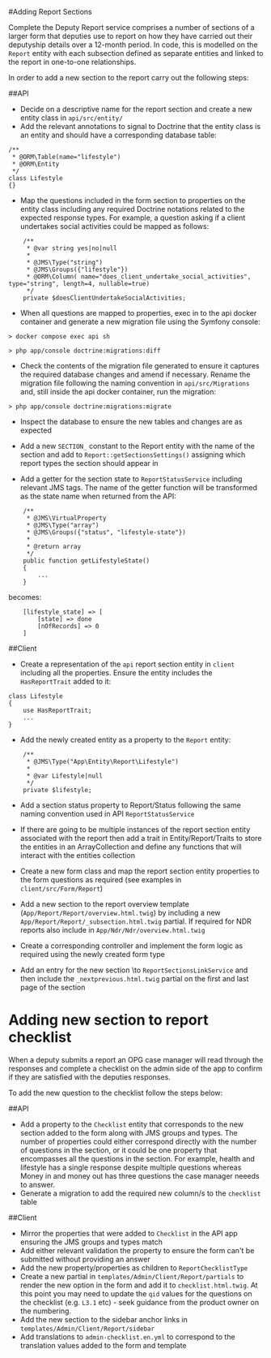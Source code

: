 #Adding Report Sections

Complete the Deputy Report service comprises a number of sections of a larger form that deputies use to report on how they have carried out their deputyship details over a 12-month period. In code, this is modelled on the `Report` entity with each subsection defined as separate entities and linked to the report in one-to-one relationships.

In order to add a new section to the report carry out the following steps:

##API
* Decide on a descriptive name for the report section and create a new entity class in `api/src/entity/`
* Add the relevant annotations to signal to Doctrine that the entity class is an entity and should have a corresponding database table:

```phpt
/**
 * @ORM\Table(name="lifestyle")
 * @ORM\Entity
 */
class Lifestyle
{}
```

* Map the questions included in the form section to properties on the entity class including any required Doctrine notations related to the expected response types. For example, a question asking if a client undertakes social activities could be mapped as follows:

```phpt
    /**
     * @var string yes|no|null
     *
     * @JMS\Type("string")
     * @JMS\Groups({"lifestyle"})
     * @ORM\Column( name="does_client_undertake_social_activities", type="string", length=4, nullable=true)
     */
    private $doesClientUndertakeSocialActivities;
```

* When all questions are mapped to properties, exec in to the api docker container and generate a new migration file using the Symfony console:

```
> docker compose exec api sh

> php app/console doctrine:migrations:diff
```

* Check the contents of the migration file generated to ensure it captures the required database changes and amend if necessary. Rename the migration file following the naming convention in `api/src/Migrations` and, still inside the api docker container, run the migration:

```
> php app/console doctrine:migrations:migrate
```

* Inspect the database to ensure the new tables and changes are as expected

* Add a new `SECTION_` constant to the Report entity with the name of the section and add to `Report::getSectionsSettings()` assigning which report types the section should appear in

* Add a getter for the section state to `ReportStatusService` including relevant JMS tags. The name of the getter function will be transformed as the state name when returned from the API:

```phpt
    /**
     * @JMS\VirtualProperty
     * @JMS\Type("array")
     * @JMS\Groups({"status", "lifestyle-state"})
     *
     * @return array
     */
    public function getLifestyleState()
    {
        ...
    }
```

becomes:

```phpt
    [lifestyle_state] => [
        [state] => done
        [nOfRecords] => 0
    ]
```

##Client

* Create a representation of the `api` report section entity in `client` including all the properties. Ensure the entity includes the `HasReportTrait` added to it:

```phpt
class Lifestyle
{
    use HasReportTrait;
    ...
}
```

* Add the newly created entity as a property to the `Report` entity:

```phpt
    /**
     * @JMS\Type("App\Entity\Report\Lifestyle")
     *
     * @var Lifestyle|null
     */
    private $lifestyle;
```

* Add a section status property to Report/Status following the same naming convention used in API `ReportStatusService`

* If there are going to be multiple instances of the report section entity associated with the report then add a trait in Entity/Report/Traits to store the entities in an ArrayCollection and define any functions that will interact with the entities collection

* Create a new form class and map the report section entity properties to the form questions as required (see examples in `client/src/Form/Report`)

* Add a new section to the report overview template (`App/Report/Report/overview.html.twig`) by including a new `App/Report/Report/_subsection.html.twig` partial. If required for NDR reports also include in `App/Ndr/Ndr/overview.html.twig`

* Create a corresponding controller and implement the form logic as required using the newly created form type

* Add an entry for the new section \to `ReportSectionsLinkService` and then include the `_nextprevious.html.twig` partial on the first and last page of the section

# Adding new section to report checklist

When a deputy submits a report an OPG case manager will read through the responses and complete a checklist on the admin side of the app to confirm if they are satisfied with the deputies responses.

To add the new question to the checklist follow the steps below:

##API
- Add a property to the `Checklist` entity that corresponds to the new section added to the form along with JMS groups and types. The number of properties could either correspond directly with the number of questions in the section, or it could be one property that encompasses all the questions in the section. For example, health and lifestyle has a single response despite multiple questions whereas Money in and money out has three questions the case manager neeeds to answer.
- Generate a migration to add the required new column/s to the `checklist` table

##Client
- Mirror the properties that were added to `Checklist` in the API app ensuring the JMS groups and types match
- Add either relevant validation the property to ensure the form can't be submitted without providing an answer
- Add the new property/properties as children to `ReportChecklistType`
- Create a new partial in `templates/Admin/Client/Report/partials` to render the new option in the form and add it to `checklist.html.twig`. At this point you may need to update the `qid` values for the questions on the checklist (e.g. `L3.1` etc) - seek guidance from the product owner on the numbering.
- Add the new section to the sidebar anchor links in `templates/Admin/Client/Report/sidebar`
- Add translations to `admin-checklist.en.yml` to correspond to the translation values added to the form and template
